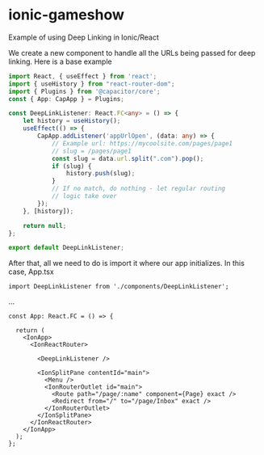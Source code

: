 # ionic-gameshow
Example of using Deep Linking in Ionic/React

We create a new component to handle all the URLs being passed for deep linking. Here is a base example
```typescript
import React, { useEffect } from 'react';
import { useHistory } from "react-router-dom";
import { Plugins } from '@capacitor/core';
const { App: CapApp } = Plugins;

const DeepLinkListener: React.FC<any> = () => {
    let history = useHistory();
    useEffect(() => {
        CapApp.addListener('appUrlOpen', (data: any) => {
            // Example url: https://mycoolsite.com/pages/page1
            // slug = /pages/page1
            const slug = data.url.split(".com").pop();
            if (slug) {
                history.push(slug);
            }
            // If no match, do nothing - let regular routing 
            // logic take over
        });
    }, [history]);

    return null;
};

export default DeepLinkListener;
```

After that, all we need to do is import it where our app initializes. In this case, App.tsx
```typscript
import DeepLinkListener from './components/DeepLinkListener';
```
...

```typscript
const App: React.FC = () => {

  return (
    <IonApp>
      <IonReactRouter>
      
        <DeepLinkListener />
        
        <IonSplitPane contentId="main">
          <Menu />
          <IonRouterOutlet id="main">
            <Route path="/page/:name" component={Page} exact />
            <Redirect from="/" to="/page/Inbox" exact />
          </IonRouterOutlet>
        </IonSplitPane>
      </IonReactRouter>
    </IonApp>
  );
};
```
